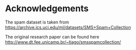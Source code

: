 # Acknowledgements

The spam dataset is taken from https://archive.ics.uci.edu/ml/datasets/SMS+Spam+Collection

The original research paper can be found here http://www.dt.fee.unicamp.br/~tiago/smsspamcollection/